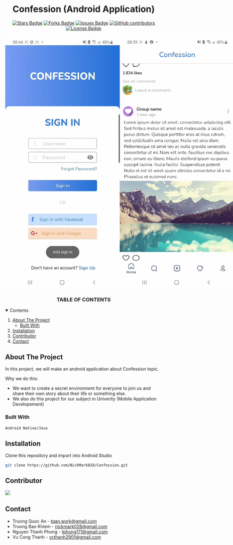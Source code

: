 <h1 align="center">Confession (Android Application)</h1>

<div align="center">

<a href="https://github.com/NickMark028/Confession/stargazers"><img src="https://img.shields.io/github/stars/NickMark028/Confession" alt="Stars Badge"/></a>
<a href="https://github.com/NickMark028/Confession/network/members"><img src="https://img.shields.io/github/forks/NickMark028/Confession" alt="Forks Badge"/></a>
<a href="https://github.com/NickMark028/Confession/issues"><img src="https://img.shields.io/github/issues/NickMark028/Confession" alt="Issues Badge"/></a>
<a href="https://github.com/NickMark028/Confession/graphs/contributors"><img alt="GitHub contributors" src="https://img.shields.io/github/contributors/NickMark028/Confession?color=2b9348"></a>
<a href="https://github.com/NickMark028/Confession/blob/master/LICENSE"><img src="https://img.shields.io/github/license/NickMark028/Confession?color=2b9348" alt="License Badge"/></a>

<div style="display: flex; flex-direction:row; justify-content: space-between; ">
  <img alt="Demo Forgot Password Screen" src="assets/gif/demo_forgotpassword.gif"/>  
  <img alt="Demo Main Screen" src="assets/gif/demo_login_mainscreen.gif"/>
</div>
</div>

<!-- TABLE OF CONTENTS -->
<h3 align="center"> TABLE OF CONTENTS </h3>
<details open="open">
  <summary>Contents</summary>
  <ol>
    <li>
      <a href="#about-the-project">About The Project</a>
      <ul>
        <li><a href="#built-with">Built With</a></li>
      </ul>
    </li>
    <li>
      <a href="#installation">Installation</a>
    </li>
   <li><a href="#contributor">Contributor</a></li>
   <li><a href="#contact">Contact</a></li>
  
  </ol>
</details>

<!-- ABOUT THE PROJECT -->
## About The Project

In this project, we will make an android application about Confession topic.

Why we do this:
* We want to create a secret environment for everyone to join us and share their own story about their life or something else.
* We also do this project for our subject in Univerity (Mobile Application Developement)

### Built With

<code>Android Native/Java</code>

<!-- INSTALLATION -->
## Installation

Clone this repository and import into Android Studio
   ```sh
   git clone https://github.com/NickMark028/Confession.git
   ```

<!-- CONTRIBUTOR -->
## Contributor
<a href="https://github.com/NickMark028/Confession/graphs/contributors">
  <img src="https://contributors-img.web.app/image?repo=NickMark028/Confession" />
</a>


<!-- CONTACT -->
## Contact 
* Truong Quoc An - tqan.work@gmail.com
* Truong Bao Khiem - nickmark028@gmail.com
* Nguyen Thanh Phong - tphong171@gmail.com
* Vu Cong Thanh - vcthanh2901@gmail.com



